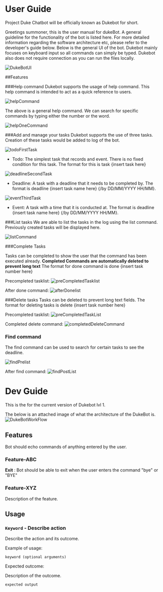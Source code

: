 # User Guide
Project Duke Chatbot will be officially known as Dukebot for short.



Greetings summoner, this is the user manual for dukeBot. A general guideline for
the functionality of the bot is listed here. For more detailed information regarding
the software architecture etc, please refer to the developer's guide below.
Below is the general UI of the bot. Dukebot mainly focuses on keyboard input so
all commands can simply be typed. Dukebot also does not require connection as you can run
the files locally.



![DukeBotUI](Ui.png)

##Features

###Help command
Dukebot supports the usage of help command. This help command is intended to act as a quick 
reference to users.

![helpCommand](./Assets/helpCommand.png)

The above is a general help command. We can search for specific commands by typing either the number
or the word.

![helpOneCommand](./Assets/helpOneCommand.png)

###Add and manage your tasks
Dukebot supports the use of three tasks. Creation of these tasks would be added to log 
of the bot.

![todoFirstTask](./Assets/todoFirstTask.png)
* Todo: The simplest task that records and event. There is no fixed condition for this 
task. The format for this is task {insert task here}


![deadlineSecondTask](./Assets/deadlineSecondTask.png)
* Deadline: A task with a deadline that it needs to be completed by. The format is 
deadline {insert task name here} {/by DD/MM/YYYY HH/MM}.


![eventThirdTask](./Assets/eventThirdTask.png)
* Event: A task with a time that it is conducted at. The format is 
deadline {insert task name here} {/by DD/MM/YYYY HH/MM}.

###List tasks
We are able to list the tasks in the log using the list command. Previously created tasks
will be displayed here.

![listCommand](./Assets/listCommand.png)

###Complete Tasks

Tasks can be completed to show the user that the command has been executed already.
**Completed Commands are automatically deleted to prevent long text**
The format for done command is done {insert task number here}

Precompleted tasklist:
![preCompletedTasklist](./Assets/doneCommandAction.png)

After done command:
![afterDonelist](./Assets/doneCompletedAction.png)

###Delete tasks
Tasks can be deleted to prevent long text fields. The format for deleting tasks is
delete {insert task number here}


Precompleted tasklist:
![preCompletedTaskList](./Assets/deleteCommandAcknowledge.png)

Completed delete command:
![completedDeleteCommand](./Assets/deleteCommandCompleted.png)


### Find command
The find command can be used to search for certain tasks to see the deadline.

![findPrelist](./Assets/findPreList.png)

After find command:
![findPostList](./Assets/findCommandCompleted.png)



# Dev Guide

This is the for the current version of Dukebot lvl 1.

The below is an attached image of what the architecture of the DukeBot is.
![DukeBotWorkFlow](Assets/DukeBotWorkFlow.png)

## Features 
Bot should echo commands of anything entered by the user.

### Feature-ABC

**Exit**
: Bot should be able to exit when the user enters the command "bye" or "BYE"


### Feature-XYZ

Description of the feature.

## Usage

### `Keyword` - Describe action

Describe the action and its outcome.

Example of usage: 

`keyword (optional arguments)`

Expected outcome:

Description of the outcome.

```
expected output
```

